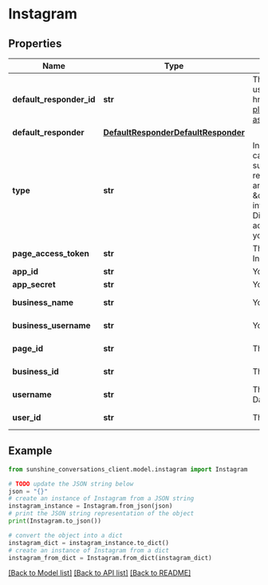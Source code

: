 # Instagram


## Properties

Name | Type | Description | Notes
------------ | ------------- | ------------- | -------------
**default_responder_id** | **str** | The default responder ID for the integration. This is the ID of the responder that will be used to send messages to the user. For more information, refer to the &lt;a href&#x3D;\&quot;https://developer.zendesk.com/documentation/conversations/messaging-platform/programmable-conversations/switchboard/#default-integration-assignment\&quot;&gt;Switchboard guide&lt;/a&gt;.  | [optional] 
**default_responder** | [**DefaultResponderDefaultResponder**](DefaultResponderDefaultResponder.md) |  | [optional] 
**type** | **str** | Instagram Direct setup steps:   - Take note of your Facebook app ID and secret (apps can be created at [developer.facebook.com](https://developer.facebook.com));   - The Facebook app must have been submitted to Meta for app review with the \&quot;pages_manage_metadata\&quot; (to retrieve Page Access Tokens for the Pages and apps that the app user administers and to set a webhook), \&quot;instagram_basic\&quot;, and \&quot;instagram_manage_messages\&quot; (to retrieve basic Instagram account information and send messages) permissions.   - In order to integrate an Instagram Direct app, you must acquire a Page Access Token from your user. Once you have acquired a page access token from your user, call the Create Integration endpoint with your app secret and ID and the user’s page access token.  | [optional] [default to 'instagram']
**page_access_token** | **str** | The Facebook Page Access Token of the Facebook page that is linked to your Instagram account. | 
**app_id** | **str** | Your Facebook App ID. | 
**app_secret** | **str** | Your Facebook App secret. | 
**business_name** | **str** | Your Instagram Business account name | [optional] [readonly] 
**business_username** | **str** | Your Instagram Business unique username | [optional] [readonly] 
**page_id** | **str** | The ID of the Facebook Page linked to your Instagram Business account | [optional] [readonly] 
**business_id** | **str** | The ID of the Instagram Business account | [optional] [readonly] 
**username** | **str** | The Facebook user&#39;s username. This is returned when integrating through the Dashboard | [optional] [readonly] 
**user_id** | **str** | The Facebook user&#39;s user ID. This is returned when integrating through the Dashboard | [optional] [readonly] 

## Example

```python
from sunshine_conversations_client.model.instagram import Instagram

# TODO update the JSON string below
json = "{}"
# create an instance of Instagram from a JSON string
instagram_instance = Instagram.from_json(json)
# print the JSON string representation of the object
print(Instagram.to_json())

# convert the object into a dict
instagram_dict = instagram_instance.to_dict()
# create an instance of Instagram from a dict
instagram_from_dict = Instagram.from_dict(instagram_dict)
```
[[Back to Model list]](../README.md#documentation-for-models) [[Back to API list]](../README.md#documentation-for-api-endpoints) [[Back to README]](../README.md)


